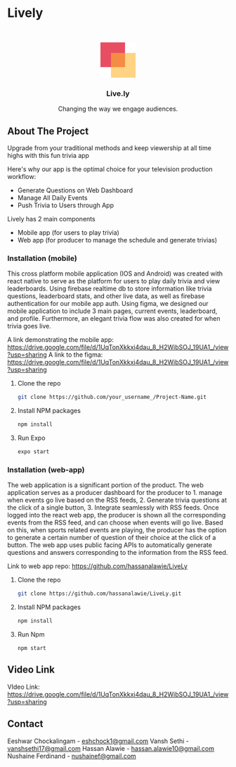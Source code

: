 # Lively

<br />
<p align="center">
  <a href="https://github.com/othneildrew/Best-README-Template">
    <img src="assets/logo.png" alt="Logo" width="80" height="80">
  </a>

  <h3 align="center">Live.ly</h3>

  <p align="center">
    Changing the way we engage audiences.
</p>

## About The Project

Upgrade from your traditional methods and keep viewership at all time highs with this fun trivia app

Here's why our app is the optimal choice for your television production workflow:
* Generate Questions on Web Dashboard
* Manage All Daily Events 
* Push Trivia to Users through App

Lively has 2 main components 
* Mobile app (for users to play trivia)
* Web app (for producer to manage the schedule and generate trivias)

### Installation (mobile)

This cross platform mobile application (IOS and Android) was created with react native to serve as the platform for users to play daily trivia and view leaderboards. Using firebase realtime db to store information like trivia questions, leaderboard stats, and other live data, as well as firebase authentication for our mobile app auth. Using figma, we designed our mobile application to include 3 main pages, current events, leaderboard, and profile. Furthermore, an elegant trivia flow was also created for when trivia goes live. 

A link demonstrating the mobile app: https://drive.google.com/file/d/1UqTonXkkxi4dau_8_H2WibSOJ_19UA1_/view?usp=sharing
A link to the figma: https://drive.google.com/file/d/1UqTonXkkxi4dau_8_H2WibSOJ_19UA1_/view?usp=sharing

1. Clone the repo
   ```sh
   git clone https://github.com/your_username_/Project-Name.git
   ```
3. Install NPM packages
   ```sh
   npm install
   ```
4. Run Expo 
   ```sh
   expo start
   ```
   
   
### Installation (web-app)

The web application is a significant portion of the product. The web application serves as a producer dashboard for the producer to 1. manage when events go live based on the RSS feeds, 2. Generate trivia questions at the click of a single button, 3. Integrate seamlessly with RSS feeds. Once logged into the react web app, the producer is shown all the corresponding events from the RSS feed, and can choose when events will go live. Based on this, when sports related events are playing, the producer has the option to generate a certain number of question of their choice at the click of a button. The web app uses public facing APIs to automatically generate questions and answers corresponding to the information from the RSS feed.

Link to web app repo: https://github.com/hassanalawie/LiveLy

1. Clone the repo
   ```sh
   git clone https://github.com/hassanalawie/LiveLy.git
   ```
3. Install NPM packages
   ```sh
   npm install
   ```
4. Run Npm 
   ```JS
   npm start
   ```
   
## Video Link

VIdeo Link: https://drive.google.com/file/d/1UqTonXkkxi4dau_8_H2WibSOJ_19UA1_/view?usp=sharing
   
   
## Contact

Eeshwar Chockalingam - eshchock1@gmail.com
Vansh Sethi - vanshsethi17@gmail.com
Hassan Alawie - hassan.alawie10@gmail.com
Nushaine Ferdinand  - nushainef@gmail.com
